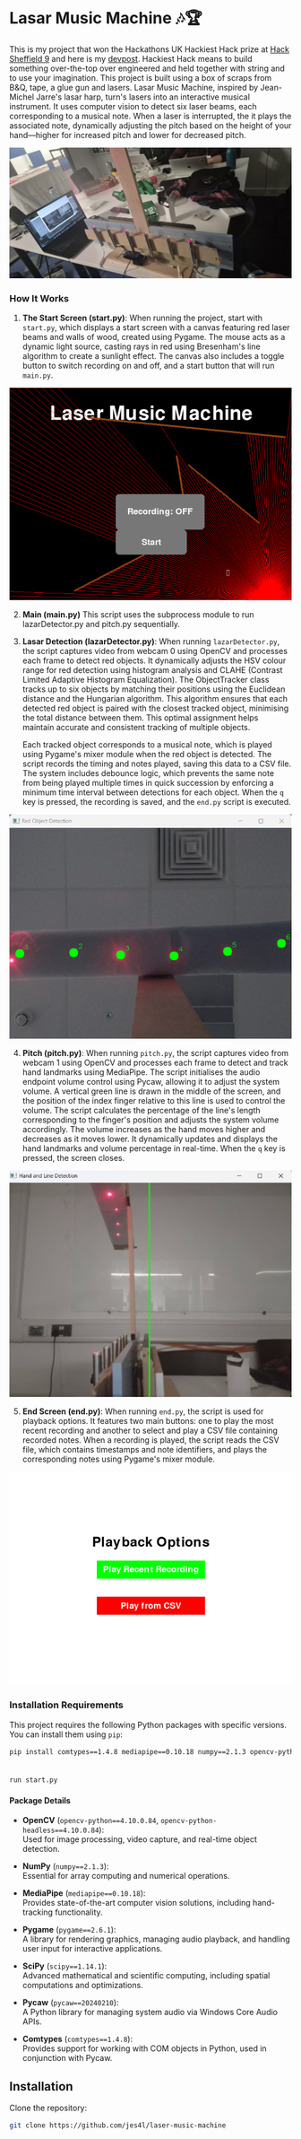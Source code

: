 # Lasar Music Machine 🎶🏆

This is my project that won the Hackathons UK Hackiest Hack prize at [Hack Sheffield 9](https://hacksheffield.uk/) and here is my [devpost](https://devpost.com/software/laser-music-machine). Hackiest Hack means to build something over-the-top over engineered and held together with string and to use your imagination. This project is built using a box of scraps from B&Q, tape, a glue gun and lasers. Lasar Music Machine, inspired by Jean-Michel Jarre's lasar harp, turn's lasers into an interactive musical instrument. It uses computer vision to detect six laser beams, each corresponding to a musical note. When a laser is interrupted, the it plays the associated note, dynamically adjusting the pitch based on the height of your hand—higher for increased pitch and lower for decreased pitch. 

![Lasar Music Machine](./assets/1.jpg)

### How It Works

1. **The Start Screen (start.py)**: 
   When running the project, start with `start.py`, which displays a start screen with a canvas featuring red laser beams and walls of wood, created using Pygame. The mouse acts as a dynamic light source, casting rays in red using Bresenham's line algorithm to create a sunlight effect. The canvas also includes a toggle button to switch recording on and off, and a start button that will run `main.py`.

![Start Screen](./assets/2.png)

2. **Main (main.py)**
    This script uses the subprocess module to run lazarDetector.py and pitch.py sequentially.
   
3. **Lasar Detection (lazarDetector.py)**:
    When running `lazarDetector.py`, the script captures video from webcam 0 using OpenCV and processes each frame to detect red objects. It dynamically adjusts the HSV colour range for red detection using histogram analysis and CLAHE (Contrast Limited Adaptive Histogram Equalization). The ObjectTracker class tracks up to six objects by matching their positions using the Euclidean distance and the Hungarian algorithm. This algorithm ensures that each detected red object is paired with the closest tracked object, minimising the total distance between them. This optimal assignment helps maintain accurate and consistent tracking of multiple objects.

    Each tracked object corresponds to a musical note, which is played using Pygame's mixer module when the red object is detected. The script records the timing and notes played, saving this data to a CSV file. The system includes debounce logic, which prevents the same note from being played multiple times in quick succession by enforcing a minimum time interval between detections for each object. When the `q` key is pressed, the recording is saved, and the `end.py` script is executed.
   
![Lasar Detection](./assets/3.png)
   
4. **Pitch (pitch.py)**:
    When running `pitch.py`, the script captures video from webcam 1 using OpenCV and processes each frame to detect and track hand landmarks using MediaPipe. The script initialises the audio endpoint volume control using Pycaw, allowing it to adjust the system volume. A vertical green line is drawn in the middle of the screen, and the position of the index finger relative to this line is used to control the volume. The script calculates the percentage of the line's length corresponding to the finger's position and adjusts the system volume accordingly. The volume increases as the hand moves higher and decreases as it moves lower. It dynamically updates and displays the hand landmarks and volume percentage in real-time. When the `q` key is pressed, the screen closes.

![Pitch](./assets/4.png)

5. **End Screen (end.py)**:
    When running `end.py`, the script is used for playback options. It features two main buttons: one to play the most recent recording and another to select and play a CSV file containing recorded notes. When a recording is played, the script reads the CSV file, which contains timestamps and note identifiers, and plays the corresponding notes using Pygame's mixer module.

![End Screen](./assets/5.png)



### Installation Requirements

This project requires the following Python packages with specific versions. You can install them using `pip`:

```bash
pip install comtypes==1.4.8 mediapipe==0.10.18 numpy==2.1.3 opencv-python==4.10.0.84 opencv-python-headless==4.10.0.84 pycaw==20240210 pygame==2.6.1 scipy==1.14.1


run start.py
```

#### Package Details

- **OpenCV** (`opencv-python==4.10.0.84`, `opencv-python-headless==4.10.0.84`):  
  Used for image processing, video capture, and real-time object detection.

- **NumPy** (`numpy==2.1.3`):  
  Essential for array computing and numerical operations.

- **MediaPipe** (`mediapipe==0.10.18`):  
  Provides state-of-the-art computer vision solutions, including hand-tracking functionality.

- **Pygame** (`pygame==2.6.1`):  
  A library for rendering graphics, managing audio playback, and handling user input for interactive applications.

- **SciPy** (`scipy==1.14.1`):  
  Advanced mathematical and scientific computing, including spatial computations and optimizations.

- **Pycaw** (`pycaw==20240210`):  
  A Python library for managing system audio via Windows Core Audio APIs.

- **Comtypes** (`comtypes==1.4.8`):  
  Provides support for working with COM objects in Python, used in conjunction with Pycaw.

## Installation

Clone the repository:
   ```bash
   git clone https://github.com/jes4l/laser-music-machine
   ```















